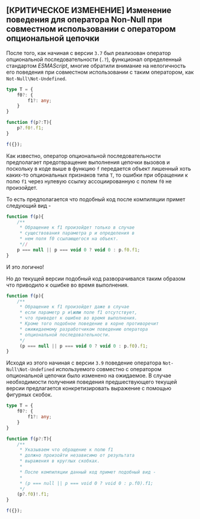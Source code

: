 ## [КРИТИЧЕСКОЕ ИЗМЕНЕНИЕ] Изменение поведения для оператора Non-Null при совместном использовании с оператором опциональной цепочки

После того, как начиная с версии `3.7` был реализован оператор опциональной последовательности (`.?`), функционал определенный стандартом _ESMAScript_, многие обратили внимание на нелогичность его поведения при совместном использовании с таким оператором, как `Not-Null\Not-Undefined`.

`````typescript
type T = {
    f0?: {
        f1?: any;
    }
}

function f(p?:T){
    p?.f0!.f1;
}

f({});
`````

Как известно, оператор опциональной последовательности предполагает предотвращение выполнения цепочки вызовов и поскольку в коде выше в функцию `f` передается объект лишенный хоть каких-то опциональных признаков типа `T`, то ошибки при обращении к полю `f1` через нулевую ссылку ассоциированную с полем `f0` не произойдет.

То есть предполагается что подобный код после компиляции примет следующий вид -

`````javascript
function f(p){
    /**
     * Обращение к f1 произойдет только в случае
     * существования параметра p и определения в
     * нем поля f0 ссылающегося на объект.
     *//
    p === null || p === void 0 ? void 0 : p.f0.f1;
}

`````

И это логично!

Но до текущей версии подобный код разворачивался таким образом что приводило к ошибке во время выполнения.

`````javascript
function f(p){
    /**
     * Обращение к f1 произойдет даже в случае
     * если параметр p и\или поле f1 отсутствует,
     * что приведет к ошибке во время выполнения.
     * Кроме того подобное поведение в корне противоречит
     * ожижидаемому разработчиком поведению оператора
     * опциональной последовательности.
     */
     (p === null || p === void 0 ? void 0 : p.f0).f1;
}

`````

Исходя из этого начиная с версии `3.9` поведение оператора `Not-Null\Not-Undefined` используемого совместно с оператором опциональной цепочки было изменено на ожидаемое. В случае необходимости получения поведения предшествующего текущей версии предлагается конкретизировать выражение с помощью фигурных скобок.

`````typescript
type T = {
    f0?: {
        f1?: any;
    }
}

function f(p?:T){
    /**
     * Указываем что обращение к полю f1
     * должно произойти независимо от результата
     * выражения в круглых скобках.
     * 
     * После компиляции данный код примет подобный вид -
     * 
     * (p === null || p === void 0 ? void 0 : p.f0).f1;
     */
    (p?.f0)!.f1;
}

f({});
`````
